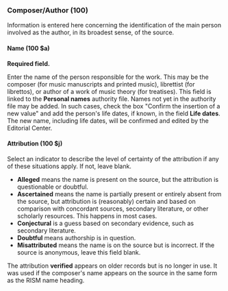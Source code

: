 ### Composer/Author (100)

Information is entered here concerning the identification of the main person involved as the author, in its broadest sense, of the source.

#### Name (100 $a)

**Required field.**

Enter the name of the person responsible for the work. This may be the composer (for music manuscripts and printed music), librettist (for librettos), or author of a work of music theory (for treatises). This field is linked to the **Personal names** authority file. Names not yet in the authority file may be added. In such cases, check the box "Confirm the insertion of a new value" and add the person's life dates, if known, in the field **Life dates**. The new name, including life dates, will be confirmed and edited by the Editorial Center.



#### Attribution (100 $j)

Select an indicator to describe the level of certainty of the attribution if any of these situations apply. If not, leave blank.

- **Alleged** means the name is present on the source, but the attribution is questionable or doubtful.
- **Ascertained** means the name is partially present or entirely absent from the source, but attribution is (reasonably) certain and based on comparison with concordant sources, secondary literature, or other scholarly resources. This happens in most cases.
- **Conjectural** is a guess based on secondary evidence, such as secondary literature.
- **Doubtful** means authorship is in question.
- **Misattributed** means the name is on the source but is incorrect. If the source is anonymous, leave this field blank.

The attribution **verified** appears on older records but is no longer in use. It was used if the composer's name appears on the source in the same form as the RISM name heading.